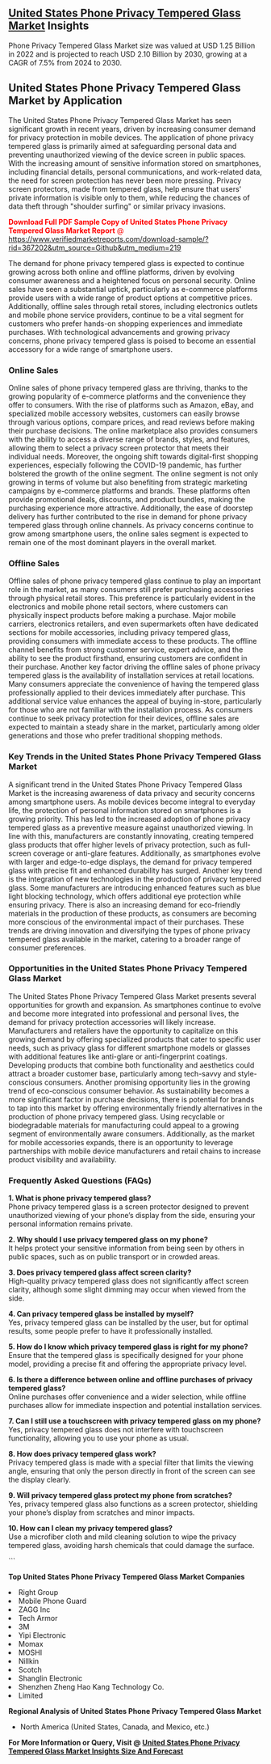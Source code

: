 <h2><a href="https://www.verifiedmarketreports.com/download-sample/?rid=367202&amp;utm_source=Github&amp;utm_medium=219" target="_blank">United States Phone Privacy Tempered Glass Market</a> Insights</h2><p>Phone Privacy Tempered Glass Market size was valued at USD 1.25 Billion in 2022 and is projected to reach USD 2.10 Billion by 2030, growing at a CAGR of 7.5% from 2024 to 2030.</p><p> <h2>United States Phone Privacy Tempered Glass Market by Application</h2> The United States Phone Privacy Tempered Glass Market has seen significant growth in recent years, driven by increasing consumer demand for privacy protection in mobile devices. The application of phone privacy tempered glass is primarily aimed at safeguarding personal data and preventing unauthorized viewing of the device screen in public spaces. With the increasing amount of sensitive information stored on smartphones, including financial details, personal communications, and work-related data, the need for screen protection has never been more pressing. Privacy screen protectors, made from tempered glass, help ensure that users' private information is visible only to them, while reducing the chances of data theft through "shoulder surfing" or similar privacy invasions. <p><span class=""><span style="color: #ff0000;"><strong>Download Full PDF Sample Copy of United States Phone Privacy Tempered Glass Market Report</strong> @ </span><a href="https://www.verifiedmarketreports.com/download-sample/?rid=367202&amp;utm_source=Github&amp;utm_medium=219" target="_blank">https://www.verifiedmarketreports.com/download-sample/?rid=367202&amp;utm_source=Github&amp;utm_medium=219</a></span></p> The demand for phone privacy tempered glass is expected to continue growing across both online and offline platforms, driven by evolving consumer awareness and a heightened focus on personal security. Online sales have seen a substantial uptick, particularly as e-commerce platforms provide users with a wide range of product options at competitive prices. Additionally, offline sales through retail stores, including electronics outlets and mobile phone service providers, continue to be a vital segment for customers who prefer hands-on shopping experiences and immediate purchases. With technological advancements and growing privacy concerns, phone privacy tempered glass is poised to become an essential accessory for a wide range of smartphone users. <h3>Online Sales</h3> Online sales of phone privacy tempered glass are thriving, thanks to the growing popularity of e-commerce platforms and the convenience they offer to consumers. With the rise of platforms such as Amazon, eBay, and specialized mobile accessory websites, customers can easily browse through various options, compare prices, and read reviews before making their purchase decisions. The online marketplace also provides consumers with the ability to access a diverse range of brands, styles, and features, allowing them to select a privacy screen protector that meets their individual needs. Moreover, the ongoing shift towards digital-first shopping experiences, especially following the COVID-19 pandemic, has further bolstered the growth of the online segment. The online segment is not only growing in terms of volume but also benefiting from strategic marketing campaigns by e-commerce platforms and brands. These platforms often provide promotional deals, discounts, and product bundles, making the purchasing experience more attractive. Additionally, the ease of doorstep delivery has further contributed to the rise in demand for phone privacy tempered glass through online channels. As privacy concerns continue to grow among smartphone users, the online sales segment is expected to remain one of the most dominant players in the overall market. <h3>Offline Sales</h3> Offline sales of phone privacy tempered glass continue to play an important role in the market, as many consumers still prefer purchasing accessories through physical retail stores. This preference is particularly evident in the electronics and mobile phone retail sectors, where customers can physically inspect products before making a purchase. Major mobile carriers, electronics retailers, and even supermarkets often have dedicated sections for mobile accessories, including privacy tempered glass, providing consumers with immediate access to these products. The offline channel benefits from strong customer service, expert advice, and the ability to see the product firsthand, ensuring customers are confident in their purchase. Another key factor driving the offline sales of phone privacy tempered glass is the availability of installation services at retail locations. Many consumers appreciate the convenience of having the tempered glass professionally applied to their devices immediately after purchase. This additional service value enhances the appeal of buying in-store, particularly for those who are not familiar with the installation process. As consumers continue to seek privacy protection for their devices, offline sales are expected to maintain a steady share in the market, particularly among older generations and those who prefer traditional shopping methods. <h3>Key Trends in the United States Phone Privacy Tempered Glass Market</h3> A significant trend in the United States Phone Privacy Tempered Glass Market is the increasing awareness of data privacy and security concerns among smartphone users. As mobile devices become integral to everyday life, the protection of personal information stored on smartphones is a growing priority. This has led to the increased adoption of phone privacy tempered glass as a preventive measure against unauthorized viewing. In line with this, manufacturers are constantly innovating, creating tempered glass products that offer higher levels of privacy protection, such as full-screen coverage or anti-glare features. Additionally, as smartphones evolve with larger and edge-to-edge displays, the demand for privacy tempered glass with precise fit and enhanced durability has surged. Another key trend is the integration of new technologies in the production of privacy tempered glass. Some manufacturers are introducing enhanced features such as blue light blocking technology, which offers additional eye protection while ensuring privacy. There is also an increasing demand for eco-friendly materials in the production of these products, as consumers are becoming more conscious of the environmental impact of their purchases. These trends are driving innovation and diversifying the types of phone privacy tempered glass available in the market, catering to a broader range of consumer preferences. <h3>Opportunities in the United States Phone Privacy Tempered Glass Market</h3> The United States Phone Privacy Tempered Glass Market presents several opportunities for growth and expansion. As smartphones continue to evolve and become more integrated into professional and personal lives, the demand for privacy protection accessories will likely increase. Manufacturers and retailers have the opportunity to capitalize on this growing demand by offering specialized products that cater to specific user needs, such as privacy glass for different smartphone models or glasses with additional features like anti-glare or anti-fingerprint coatings. Developing products that combine both functionality and aesthetics could attract a broader customer base, particularly among tech-savvy and style-conscious consumers. Another promising opportunity lies in the growing trend of eco-conscious consumer behavior. As sustainability becomes a more significant factor in purchase decisions, there is potential for brands to tap into this market by offering environmentally friendly alternatives in the production of phone privacy tempered glass. Using recyclable or biodegradable materials for manufacturing could appeal to a growing segment of environmentally aware consumers. Additionally, as the market for mobile accessories expands, there is an opportunity to leverage partnerships with mobile device manufacturers and retail chains to increase product visibility and availability. <h3>Frequently Asked Questions (FAQs)</h3> <p><strong>1. What is phone privacy tempered glass?</strong><br>Phone privacy tempered glass is a screen protector designed to prevent unauthorized viewing of your phone’s display from the side, ensuring your personal information remains private.</p> <p><strong>2. Why should I use privacy tempered glass on my phone?</strong><br>It helps protect your sensitive information from being seen by others in public spaces, such as on public transport or in crowded areas.</p> <p><strong>3. Does privacy tempered glass affect screen clarity?</strong><br>High-quality privacy tempered glass does not significantly affect screen clarity, although some slight dimming may occur when viewed from the side.</p> <p><strong>4. Can privacy tempered glass be installed by myself?</strong><br>Yes, privacy tempered glass can be installed by the user, but for optimal results, some people prefer to have it professionally installed.</p> <p><strong>5. How do I know which privacy tempered glass is right for my phone?</strong><br>Ensure that the tempered glass is specifically designed for your phone model, providing a precise fit and offering the appropriate privacy level.</p> <p><strong>6. Is there a difference between online and offline purchases of privacy tempered glass?</strong><br>Online purchases offer convenience and a wider selection, while offline purchases allow for immediate inspection and potential installation services.</p> <p><strong>7. Can I still use a touchscreen with privacy tempered glass on my phone?</strong><br>Yes, privacy tempered glass does not interfere with touchscreen functionality, allowing you to use your phone as usual.</p> <p><strong>8. How does privacy tempered glass work?</strong><br>Privacy tempered glass is made with a special filter that limits the viewing angle, ensuring that only the person directly in front of the screen can see the display clearly.</p> <p><strong>9. Will privacy tempered glass protect my phone from scratches?</strong><br>Yes, privacy tempered glass also functions as a screen protector, shielding your phone’s display from scratches and minor impacts.</p> <p><strong>10. How can I clean my privacy tempered glass?</strong><br>Use a microfiber cloth and mild cleaning solution to wipe the privacy tempered glass, avoiding harsh chemicals that could damage the surface.</p> ```</p><p><strong>Top United States Phone Privacy Tempered Glass Market Companies</strong></p><div data-test-id=""><p><li>Right Group</li><li> Mobile Phone Guard</li><li> ZAGG Inc</li><li> Tech Armor</li><li> 3M</li><li> Yipi Electronic</li><li> Momax</li><li> MOSHI</li><li> Nillkin</li><li> Scotch</li><li> Shanglin Electronic</li><li> Shenzhen Zheng Hao Kang Technology Co.</li><li>Limited</li></p><div><strong>Regional Analysis of&nbsp;United States Phone Privacy Tempered Glass Market</strong></div><ul><li dir="ltr"><p dir="ltr">North America&nbsp;(United States, Canada, and Mexico, etc.)</p></li></ul><p><strong>For More Information or Query, Visit @&nbsp;</strong><strong><a href="https://www.verifiedmarketreports.com/product/phone-privacy-tempered-glass-market/?utm_source=Github&amp;utm_medium=219" target="_blank">United States Phone Privacy Tempered Glass Market Insights Size And Forecast</a></strong></p></div>

